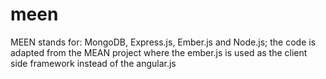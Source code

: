 meen
====

MEEN stands for: MongoDB, Express.js, Ember.js and Node.js; the code is adapted from the MEAN project where the ember.js is used as the client side framework instead of the angular.js 
